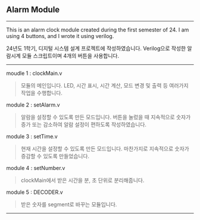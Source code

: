 ## Alarm Module
----------------

This is an alarm clock module created during the first semester of 24.
I am using 4 buttons, and I wrote it using verilog.

24년도 1학기, 디지털 시스템 설계 프로젝트에 작성하였습니다.
Verilog으로 작성한 알람시계 모듈 스크립트이며 4개의 버튼을 사용합니다.

----------------

moudle 1 : clockMain.v
> 모듈의 메인입니다. LED, 시간 표시, 시간 계산, 모드 변경 및 출력 등 여러가지 작업을 수행합니다.

module 2 : setAlarm.v
> 알람을 설정할 수 있도록 만든 모드입니다. 버튼을 눌렀을 때 지속적으로 숫자가 증가 또는 감소하여 알람 설정이 편하도록 작성하였습니다.

module 3 : setTime.v
> 현재 시간을 설정할 수 있도록 만든 모드입니다. 마찬가지로 지속적으로 숫자가 증감할 수 있도록 만들었습니다.

module 4 : setNumber.v
> clockMain에서 받은 시간을 분, 초 단위로 분리해줍니다.

module 5 : DECODER.v
> 받은 숫자를 segment로 바꾸는 모듈입니다.

----------------
